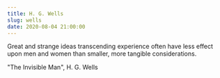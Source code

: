 ```yaml
---
title: H. G. Wells
slug: wells
date: 2020-08-04 21:00:00
---
```

Great and strange ideas transcending experience often have less effect upon men and women than smaller, more tangible considerations.

"The Invisible Man", H. G. Wells
